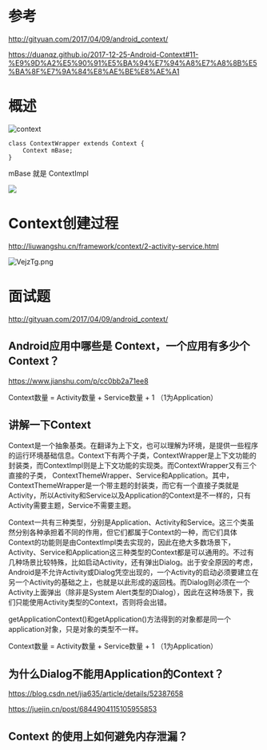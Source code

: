 # 参考

http://gityuan.com/2017/04/09/android_context/


https://duanqz.github.io/2017-12-25-Android-Context#11-%E9%9D%A2%E5%90%91%E5%BA%94%E7%94%A8%E7%A8%8B%E5%BA%8F%E7%9A%84%E8%AE%BE%E8%AE%A1


# 概述

![context](https://cdn.jsdelivr.net/gh/wp3355168/Typora-Picgo-Gitee/img/20210426094805.jpg)


```plantuml
class ContextWrapper extends Context {
	Context mBase;
}

```
mBase 就是 ContextImpl


![](https://cdn.jsdelivr.net/gh/wp3355168/Typora-Picgo-Gitee/img/202303162243567.png)


# Context创建过程

http://liuwangshu.cn/framework/context/2-activity-service.html




![VejzTg.png](https://cdn.jsdelivr.net/gh/wp3355168/Typora-Picgo-Gitee/img/20210530134754.png)



# 面试题



http://gityuan.com/2017/04/09/android_context/

## Android应用中哪些是 Context，一个应用有多少个 Context？

https://www.jianshu.com/p/cc0bb2a71ee8

Context数量 = Activity数量 + Service数量 + 1 （1为Application）

## 讲解一下Context 

Context是一个抽象基类。在翻译为上下文，也可以理解为环境，是提供一些程序的运行环境基础信息。Context下有两个子类，ContextWrapper是上下文功能的封装类，而ContextImpl则是上下文功能的实现类。而ContextWrapper又有三个直接的子类， ContextThemeWrapper、Service和Application。其中，ContextThemeWrapper是一个带主题的封装类，而它有一个直接子类就是Activity，所以Activity和Service以及Application的Context是不一样的，只有Activity需要主题，Service不需要主题。

Context一共有三种类型，分别是Application、Activity和Service。这三个类虽然分别各种承担着不同的作用，但它们都属于Context的一种，而它们具体Context的功能则是由ContextImpl类去实现的，因此在绝大多数场景下，Activity、Service和Application这三种类型的Context都是可以通用的。不过有几种场景比较特殊，比如启动Activity，还有弹出Dialog。出于安全原因的考虑，Android是不允许Activity或Dialog凭空出现的，一个Activity的启动必须要建立在另一个Activity的基础之上，也就是以此形成的返回栈。而Dialog则必须在一个Activity上面弹出（除非是System Alert类型的Dialog），因此在这种场景下，我们只能使用Activity类型的Context，否则将会出错。



getApplicationContext()和getApplication()方法得到的对象都是同一个application对象，只是对象的类型不一样。

Context数量 = Activity数量 + Service数量 + 1 （1为Application）



## 为什么Dialog不能用Application的Context？

https://blog.csdn.net/jia635/article/details/52387658

https://juejin.cn/post/6844904115105955853





## Context 的使用上如何避免内存泄漏？





